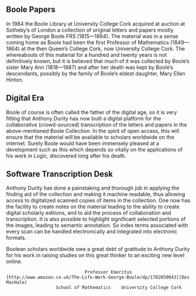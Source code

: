 Boole Papers
------------

In 1984 the Boole Library at University College Cork acquired at auction at Sotheby’s  of London a collection of original letters and papers mostly written by George Boole FRS (1815—1864).  The material was in a sense coming home as Boole had been the first Professor of Mathematics (1849—1864) at the then Queen’s College Cork, now University College Cork. The whereabouts of this material for a hundred and twenty years is not definitively known, but it is believed that much of it was collected by Boole’s sister Mary Ann (1818—1887) and after her death was kept by Boole’s descendants, possibly by the family of Boole’s eldest daughter, Mary Ellen Hinton.

Digital Era
-----------

Boole of course is often called the father of the digital age, so it is  very fitting that Anthony Durity has now built a digital platform for the collaborative (crowd-sourced) transcription of the letters and papers in the above-mentioned Boole Collection. In the spirit of open access, this will ensure that the material will be available to scholars worldwide on the internet. Surely Boole would have been immensely pleased at a development such as this which depends  so vitally on the applications of his work in Logic, discovered long after his death.

Software Transcription Desk
---------------------------
        
Anthony Durity  has done a painstaking and thorough job in applying the finding aid of the collection and making it machine readable, thus allowing access to digitalized scanned copies of items in the collection. One now has  the facility to create notes on the material leading to the ability to create digital scholarly editions, and to aid the process of collaboration and transcription. It is also possible to highlight significant selected portions of the images, leading to semantic annotation. So index terms associated with every scan can be handled electronically and integrated into electronic formats.

Boolean scholars worldwide owe a great debt of gratitude to Anthony Durity for his work in raising studies on this great thinker to an exciting new level online.

                                  Professor Emeritus [http://www.amazon.co.uk/The-Life-Work-George-Boole/dp/1782050043](Des MacHale)
                       School of Mathematics    University College Cork
